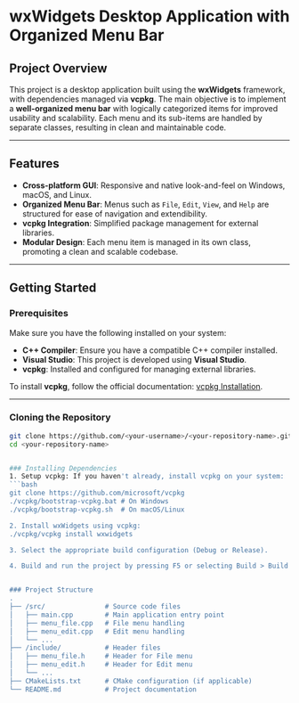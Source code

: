 # wxWidgets Desktop Application with Organized Menu Bar

## Project Overview

This project is a desktop application built using the **wxWidgets** framework, with dependencies managed via **vcpkg**. The main objective is to implement a **well-organized menu bar** with logically categorized items for improved usability and scalability. Each menu and its sub-items are handled by separate classes, resulting in clean and maintainable code.

---

## Features

- **Cross-platform GUI**: Responsive and native look-and-feel on Windows, macOS, and Linux.
- **Organized Menu Bar**: Menus such as `File`, `Edit`, `View`, and `Help` are structured for ease of navigation and extendibility.
- **vcpkg Integration**: Simplified package management for external libraries.
- **Modular Design**: Each menu item is managed in its own class, promoting a clean and scalable codebase.

---

## Getting Started

### Prerequisites

Make sure you have the following installed on your system:

- **C++ Compiler**: Ensure you have a compatible C++ compiler installed.
- **Visual Studio**: This project is developed using **Visual Studio**.
- **vcpkg**: Installed and configured for managing external libraries.

To install **vcpkg**, follow the official documentation: [vcpkg Installation](https://vcpkg.io/en/getting-started.html).

---

### Cloning the Repository

```bash
git clone https://github.com/<your-username>/<your-repository-name>.git
cd <your-repository-name>


### Installing Dependencies
1. Setup vcpkg: If you haven't already, install vcpkg on your system:
```bash
git clone https://github.com/microsoft/vcpkg
./vcpkg/bootstrap-vcpkg.bat # On Windows
./vcpkg/bootstrap-vcpkg.sh  # On macOS/Linux

2. Install wxWidgets using vcpkg:
./vcpkg/vcpkg install wxwidgets

3. Select the appropriate build configuration (Debug or Release).

4. Build and run the project by pressing F5 or selecting Build > Build Solution in the Visual Studio menu.


### Project Structure
.
├── /src/               # Source code files
│   ├── main.cpp        # Main application entry point
│   ├── menu_file.cpp   # File menu handling
│   ├── menu_edit.cpp   # Edit menu handling
│   └── ...
├── /include/           # Header files
│   ├── menu_file.h     # Header for File menu
│   ├── menu_edit.h     # Header for Edit menu
│   └── ...
├── CMakeLists.txt      # CMake configuration (if applicable)
└── README.md           # Project documentation
